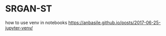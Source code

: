 # SRGAN-ST



how to use venv in notebooks
https://anbasile.github.io/posts/2017-06-25-jupyter-venv/